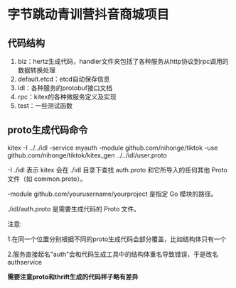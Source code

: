 # 字节跳动青训营抖音商城项目
## 代码结构
<ol>
<li>biz：hertz生成代码，handler文件夹包括了各种服务从http协议到rpc调用的数据转换处理</li>
<li>default.etcd：etcd自动保存信息</li>
<li>idl：各种服务的protobuf接口文档</li>
<li>rpc：kitex的各种微服务定义及实现</li>
<li>test：一些测试函数</li>
</ol>

## proto生成代码命令
kitex -I ../../idl -service myauth -module github.com/nihonge/tiktok -use github.com/nihonge/tiktok/kitex_gen ../../idl/user.proto

-I ./idl 表示 kitex 会在 ./idl 目录下查找 auth.proto 和它所导入的任何其他 Proto 文件（如 common.proto）。

-module github.com/yourusername/yourproject 是指定 Go 模块的路径。

./idl/auth.proto 是需要生成代码的 Proto 文件。

注意:

1.在同一个位置分别根据不同的proto生成代码会部分覆盖，比如结构体只有一个

2.服务直接起名"auth"会和代码生成工具中的结构体重名导致错误，于是改名authservice

**需要注意proto和thrift生成的代码样子略有差异**